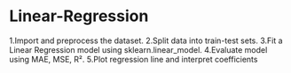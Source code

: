 # Linear-Regression
1.Import and preprocess the dataset.
2.Split data into train-test sets.
3.Fit a Linear Regression model using sklearn.linear_model.
4.Evaluate model using MAE, MSE, R².
5.Plot regression line and interpret coefficients
